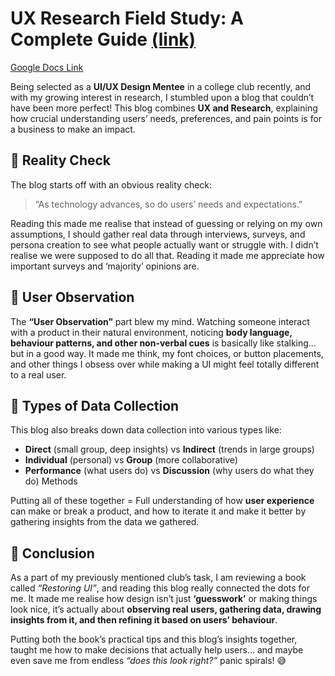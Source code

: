 # UX Research Field Study: A Complete Guide [(link)](https://www.geeksforgeeks.org/blogs/ux-research-field-study/)

[Google Docs Link](https://docs.google.com/document/d/1fIOPxG2oayxLDc2CusvOJ2YGP7R6LkLvmVnpPVi2Xno/edit?tab=t.dqrbdtl5kx7i#heading=h.c1oszkv2aoye)

Being selected as a **UI/UX Design Mentee** in a college club recently, and with my growing interest in research, I stumbled upon a blog that couldn’t have been more perfect! This blog combines **UX and Research**, explaining how crucial understanding users’ needs, preferences, and pain points is for a business to make an impact.  



## 🔹 Reality Check

The blog starts off with an obvious reality check:  
> “As technology advances, so do users’ needs and expectations.”  

Reading this made me realise that instead of guessing or relying on my own assumptions, I should gather real data through interviews, surveys, and persona creation to see what people actually want or struggle with. I didn’t realise we were supposed to do all that. Reading it made me appreciate how important surveys and ‘majority’ opinions are.  



## 🔹 User Observation

The **“User Observation”** part blew my mind. Watching someone interact with a product in their natural environment, noticing **body language, behaviour patterns, and other non-verbal cues** is basically like stalking… but in a good way. It made me think, my font choices, or button placements, and other things I obsess over while making a UI might feel totally different to a real user.  



## 🔹 Types of Data Collection

This blog also breaks down data collection into various types like:  

- **Direct** (small group, deep insights) vs **Indirect** (trends in large groups)  
- **Individual** (personal) vs **Group** (more collaborative)  
- **Performance** (what users do) vs **Discussion** (why users do what they do) Methods  

Putting all of these together = Full understanding of how **user experience** can make or break a product, and how to iterate it and make it better by gathering insights from the data we gathered.  



## 🔹 Conclusion

As a part of my previously mentioned club’s task, I am reviewing a book called *“Restoring UI”*, and reading this blog really connected the dots for me. It made me realise how design isn’t just **‘guesswork’** or making things look nice, it’s actually about **observing real users, gathering data, drawing insights from it, and then refining it based on users’ behaviour**.  

Putting both the book’s practical tips and this blog’s insights together, taught me how to make decisions that actually help users… and maybe even save me from endless *“does this look right?”* panic spirals! 😅